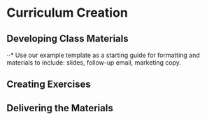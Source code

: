 # Curriculum Creation

## Developing Class Materials
  ⋅⋅* Use our example template as a starting guide for formatting and materials to include: slides, follow-up email, marketing copy.

## Creating Exercises

## Delivering the Materials
